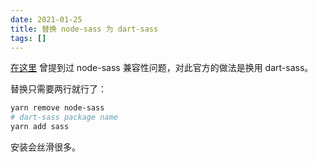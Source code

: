 ```yaml
---
date: 2021-01-25
title: 替换 node-sass 为 dart-sass
tags: []
---
```

[在这里](https://flag.zeka.cloud/2020/12#%E8%B0%88%E4%B8%80%E8%B0%88%20node-sass%20%E7%9A%84%E5%9D%91) 曾提到过 node-sass 兼容性问题，对此官方的做法是换用 dart-sass。

替换只需要两行就行了：

```bash
yarn remove node-sass
# dart-sass package name 
yarn add sass 
```

安装会丝滑很多。
